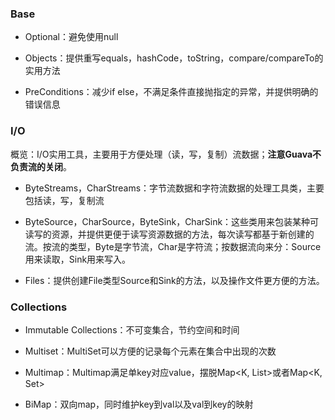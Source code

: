 ### Base

- Optional：避免使用null

- Objects：提供重写equals，hashCode，toString，compare/compareTo的实用方法

- PreConditions：减少if else，不满足条件直接抛指定的异常，并提供明确的错误信息

### I/O

概览：I/O实用工具，主要用于方便处理（读，写，复制）流数据；**注意Guava不负责流的关闭**。

- ByteStreams，CharStreams：字节流数据和字符流数据的处理工具类，主要包括读，写，复制流

- ByteSource，CharSource，ByteSink，CharSink：这些类用来包装某种可读写的资源，并提供更便于读写资源数据的方法，每次读写都基于新创建的流。按流的类型，Byte是字节流，Char是字符流；按数据流向来分：Source用来读取，Sink用来写入。

- Files：提供创建File类型Source和Sink的方法，以及操作文件更方便的方法。

### Collections

- Immutable Collections：不可变集合，节约空间和时间

- Multiset：MultiSet可以方便的记录每个元素在集合中出现的次数

- Multimap：Multimap满足单key对应value，摆脱Map<K, List<V>>或者Map<K, Set<V>>

- BiMap：双向map，同时维护key到val以及val到key的映射